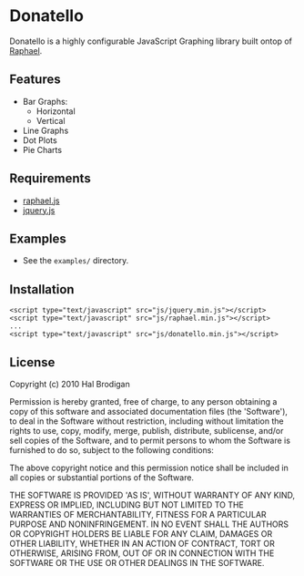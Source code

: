 # Donatello

Donatello is a highly configurable JavaScript Graphing library built ontop of
[Raphael](http://raphaeljs.com/).

## Features

* Bar Graphs:
  * Horizontal
  * Vertical
* Line Graphs
* Dot Plots
* Pie Charts

## Requirements

* [raphael.js](http://raphaeljs.com/)
* [jquery.js](http://jquery.com/)

## Examples

* See the `examples/` directory.

## Installation

    <script type="text/javascript" src="js/jquery.min.js"></script>
    <script type="text/javascript" src="js/raphael.min.js"></script>
    ...
    <script type="text/javascript" src="js/donatello.min.js"></script>

## License

Copyright (c) 2010 Hal Brodigan

Permission is hereby granted, free of charge, to any person obtaining
a copy of this software and associated documentation files (the
'Software'), to deal in the Software without restriction, including
without limitation the rights to use, copy, modify, merge, publish,
distribute, sublicense, and/or sell copies of the Software, and to
permit persons to whom the Software is furnished to do so, subject to
the following conditions:

The above copyright notice and this permission notice shall be
included in all copies or substantial portions of the Software.

THE SOFTWARE IS PROVIDED 'AS IS', WITHOUT WARRANTY OF ANY KIND,
EXPRESS OR IMPLIED, INCLUDING BUT NOT LIMITED TO THE WARRANTIES OF
MERCHANTABILITY, FITNESS FOR A PARTICULAR PURPOSE AND NONINFRINGEMENT.
IN NO EVENT SHALL THE AUTHORS OR COPYRIGHT HOLDERS BE LIABLE FOR ANY
CLAIM, DAMAGES OR OTHER LIABILITY, WHETHER IN AN ACTION OF CONTRACT,
TORT OR OTHERWISE, ARISING FROM, OUT OF OR IN CONNECTION WITH THE
SOFTWARE OR THE USE OR OTHER DEALINGS IN THE SOFTWARE.

